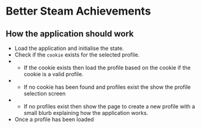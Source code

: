 # Better Steam Achievements

## How the application should work
 - Load the application and initialise the state.
 - Check if the `cookie` exists for the selected profile.
 - - If the cookie exists then load the profile based on the cookie if the cookie is a valid profile.
 - - If no cookie has been found and profiles exist the show the profile selection screen
 - - If no profiles exist then show the page to create a new profile with a small blurb explaining how the application works.
 - Once a profile has been loaded
 